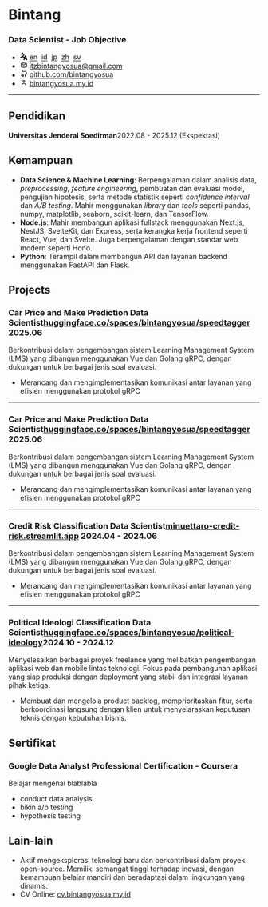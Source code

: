 <div>
  <div>
    <h1>Bintang</h1>
    <h3>Data Scientist - Job Objective</h3>
  </div>
  <style>
    img {
        width: 0.9rem;
    }
  </style>

  <ul>
    <li>
      <span><img src="../../img/language.svg" alt="Language Icon" /></span>
      <a href="/">en</a>&nbsp;
      <a href="/id">id</a>&nbsp;
      <a href="/jp">jp</a>&nbsp;
      <a href="/zh">zh</a>&nbsp;
      <a href="/sv">sv</a>
    </li>
    <li><span><img src="../../img/email-outline.svg"></span> <a href="mailto:itzbintangyosua@gmail.com" target="_blank">itzbintangyosua@gmail.com</a></li>
    <li><span><img src="../../img/github-outline.svg"></span> <a href="https://github.com/bintangyosua" target="_blank">github.com/bintangyosua</a></li>
    <li><span><img src="../../img/person-outline.svg"></span> <a href="https://bintangyosua.my.id" target="_blank">bintangyosua.my.id</a></li>
  </ul>
</div>

---

## Pendidikan

**Universitas Jenderal Soedirman**<span class="right">2022.08 - 2025.12 (Ekspektasi)</span>

## Kemampuan

- **Data Science & Machine Learning**: Berpengalaman dalam analisis data, _preprocessing_, _feature engineering_, pembuatan dan evaluasi model, pengujian hipotesis, serta metode statistik seperti _confidence interval_ dan _A/B testing_. Mahir menggunakan _library_ dan _tools_ seperti pandas, numpy, matplotlib, seaborn, scikit-learn, dan TensorFlow.
- **Node.js**: Mahir membangun aplikasi fullstack menggunakan Next.js, NestJS, SvelteKit, dan Express, serta kerangka kerja frontend seperti React, Vue, dan Svelte. Juga berpengalaman dengan standar web modern seperti Hono.
- **Python**: Terampil dalam membangun API dan layanan backend menggunakan FastAPI dan Flask.

## Projects

### Car Price and Make Prediction <span class="role">Data Scientist</span><a href="https://huggingface.co/spaces/bintangyosua/speedtagger" target="_blank">huggingface.co/spaces/bintangyosua/speedtagger</a> <span class="right">2025.06 </span>

Berkontribusi dalam pengembangan sistem Learning Management System (LMS) yang dibangun menggunakan Vue dan Golang gRPC, dengan dukungan untuk berbagai jenis soal evaluasi.

- Merancang dan mengimplementasikan komunikasi antar layanan yang efisien menggunakan protokol gRPC

---

### Car Price and Make Prediction <span class="role">Data Scientist</span><a href="https://huggingface.co/spaces/bintangyosua/speedtagger" target="_blank">huggingface.co/spaces/bintangyosua/speedtagger</a> <span class="right">2025.06 </span>

Berkontribusi dalam pengembangan sistem Learning Management System (LMS) yang dibangun menggunakan Vue dan Golang gRPC, dengan dukungan untuk berbagai jenis soal evaluasi.

- Merancang dan mengimplementasikan komunikasi antar layanan yang efisien menggunakan protokol gRPC

---

### Credit Risk Classification <span class="role">Data Scientist</span><a href="https://minuettaro-credit-risk.streamlit.app/" target="_blank">minuettaro-credit-risk.streamlit.app</a> <span class="right">2024.04 - 2024.06</span>

Berkontribusi dalam pengembangan sistem Learning Management System (LMS) yang dibangun menggunakan Vue dan Golang gRPC, dengan dukungan untuk berbagai jenis soal evaluasi.

- Merancang dan mengimplementasikan komunikasi antar layanan yang efisien menggunakan protokol gRPC

---

### Political Ideologi Classification <span class="role">Data Scientist</span><a href="https://huggingface.co/spaces/bintangyosua/political-ideology" target="_blank">huggingface.co/spaces/bintangyosua/political-ideology</a><span class="right">2024.10 - 2024.12</span>

Menyelesaikan berbagai proyek freelance yang melibatkan pengembangan aplikasi web dan mobile lintas teknologi. Fokus pada pembangunan aplikasi yang siap produksi dengan deployment yang stabil dan integrasi layanan pihak ketiga.

- Membuat dan mengelola product backlog, memprioritaskan fitur, serta berkoordinasi langsung dengan klien untuk menyelaraskan keputusan teknis dengan kebutuhan bisnis.

## Sertifikat

### Google Data Analyst Professional Certification - Coursera

Belajar mengenai blablabla

- conduct data analysis
- bikin a/b testing
- hypothesis testing

## Lain-lain

- Aktif mengeksplorasi teknologi baru dan berkontribusi dalam proyek open-source. Memiliki semangat tinggi terhadap inovasi, dengan kemampuan belajar mandiri dan beradaptasi dalam lingkungan yang dinamis.
- CV Online: <a href="https://cv.bintangyosua.my.id" target="_blank">cv.bintangyosua.my.id</a>
<!-- - Bahasa: [Inggris (Professional Working Proficiency)](/README.md), [Indonesia (Native)](/id/README.md) -->
